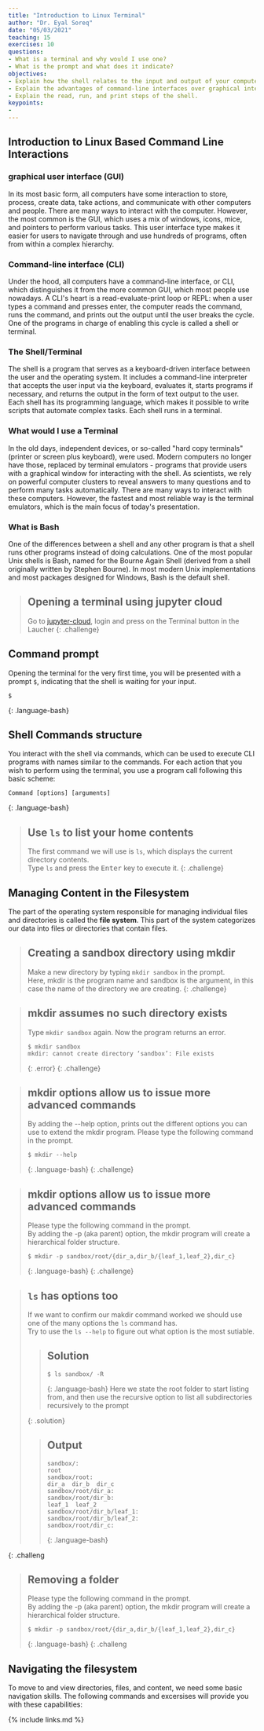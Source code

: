 ```yaml
---
title: "Introduction to Linux Terminal"
author: "Dr. Eyal Soreq" 
date: "05/03/2021"
teaching: 15
exercises: 10
questions:
- What is a terminal and why would I use one?
- What is the prompt and what does it indicate? 
objectives:
- Explain how the shell relates to the input and output of your computer.
- Explain the advantages of command-line interfaces over graphical interfaces.
- Explain the read, run, and print steps of the shell.
keypoints:
- 
---
```


## Introduction to Linux Based Command Line Interactions


### graphical user interface (GUI)
In its most basic form, all computers have some interaction to store, process, create data, take actions, and communicate with other computers and people. There are many ways to interact with the computer. However, the most common is the GUI, which uses a mix of windows, icons, mice, and pointers to perform various tasks. This user interface type makes it easier for users to navigate through and use hundreds of programs, often from within a complex hierarchy.

### Command-line interface (CLI)
Under the hood, all computers have a command-line interface, or CLI, which distinguishes it from the more common GUI, which most people use nowadays. A CLI's heart is a read-evaluate-print loop or REPL: when a user types a command and presses enter, the computer reads the command, runs the command, and prints out the output until the user breaks the cycle. One of the programs in charge of enabling this cycle is called a shell or terminal.

### The Shell/Terminal
The shell is a program that serves as a keyboard-driven interface between the user and the operating system. It includes a command-line interpreter that accepts the user input via the keyboard, evaluates it, starts programs if necessary, and returns the output in the form of text output to the user. Each shell has its programming language, which makes it possible to write scripts that automate complex tasks. Each shell runs in a terminal.

### What would I use a Terminal 
In the old days, independent devices, or so-called "hard copy terminals" (printer or screen plus keyboard), were used. Modern computers no longer have those, replaced by terminal emulators - programs that provide users with a graphical window for interacting with the shell. As scientists, we rely on powerful computer clusters to reveal answers to many questions and to perform many tasks automatically. There are many ways to interact with these computers. However, the fastest and most reliable way is the terminal emulators, which is the main focus of today's presentation.

### What is Bash
One of the differences between a shell and any other program is that a shell runs other programs instead of doing calculations. One of the most popular Unix shells is Bash, named for the Bourne Again Shell (derived from a shell originally written by Stephen Bourne). In most modern Unix implementations and most packages designed for Windows, Bash is the default shell.

> ## Opening a terminal using jupyter cloud
> Go to [jupyter-cloud](https://jupyter-cloud.gwdg.de/), login and press on the Terminal button in the Laucher
{: .challenge}

## Command prompt
Opening the terminal for the very first time, you will be presented with a prompt `$`, indicating that the shell is waiting for your input.

~~~
$
~~~
{: .language-bash}

## Shell Commands structure
You interact with the shell via commands, which can be used to execute CLI programs with names similar to the commands. For each action that you wish to perform using the terminal, you use a program call following this basic scheme:
~~~
Command [options] [arguments] 
~~~
{: .language-bash}

> ## Use `ls` to list your home contents 
> The first command we will use is `ls`, which displays the current directory contents. <br>
> Type `ls` and press the <kbd>Enter</kbd> key to execute it.
{: .challenge}

## Managing Content in the Filesystem
The part of the operating system responsible for managing individual files and directories is called the **file system**. This part of the system categorizes our data into files or directories that contain files. 

> ## Creating a sandbox directory using mkdir
> Make a new directory by typing `mkdir sandbox` in the prompt. <br>
> Here, mkdir is the program name and sandbox is the argument, in this case the name of the directory we are creating.
{: .challenge}

> ## mkdir assumes no such directory exists 
> Type `mkdir sandbox` again. Now the program returns an error.
> ~~~
> $ mkdir sandbox
> mkdir: cannot create directory ‘sandbox’: File exists
> ~~~
> {: .error}
{: .challenge}

> ## mkdir options allow us to issue more advanced commands
> By adding the --help option, prints out the different options you can use to extend the mkdir program.
> Please type the following command in the prompt. <br>
> ~~~
> $ mkdir --help
> ~~~
> {: .language-bash}
{: .challenge}


> ## mkdir options allow us to issue more advanced commands
> Please type the following command in the prompt. <br>
> By adding the -p (aka parent) option, the mkdir program will create a hierarchical folder structure.
> ~~~
> $ mkdir -p sandbox/root/{dir_a,dir_b/{leaf_1,leaf_2},dir_c}
> ~~~
> {: .language-bash}
{: .challenge}


> ## `ls` has options too 
> If we want to confirm our makdir command worked we should use one of the many options the `ls` command has. <br>
> Try to use the `ls --help` to figure out what option is the most sutiable. 
> > ## Solution 
> > ~~~
> > $ ls sandbox/ -R
> > ~~~
> > {: .language-bash}
> > Here we state the root folder to start listing from, and then use the recursive  option to list all subdirectories recursively to the prompt
> > 
> {: .solution}
> > ## Output
> > ~~~
> > sandbox/:
> > root
> > sandbox/root:
> > dir_a  dir_b  dir_c
> > sandbox/root/dir_a:
> > sandbox/root/dir_b:
> > leaf_1  leaf_2
> > sandbox/root/dir_b/leaf_1:
> > sandbox/root/dir_b/leaf_2:
> > sandbox/root/dir_c:
> > ~~~
> > {: .language-bash}
> 
{: .challeng



> ## Removing a folder 
> Please type the following command in the prompt. <br>
> By adding the -p (aka parent) option, the mkdir program will create a hierarchical folder structure.
> ~~~
> $ mkdir -p sandbox/root/{dir_a,dir_b/{leaf_1,leaf_2},dir_c}
> ~~~
> {: .language-bash}
{: .challeng

## Navigating the filesystem
To move to and view directories, files, and content, we need some basic navigation skills. The following commands and excersises will provide you with these capabilities: 


{% include links.md %}

